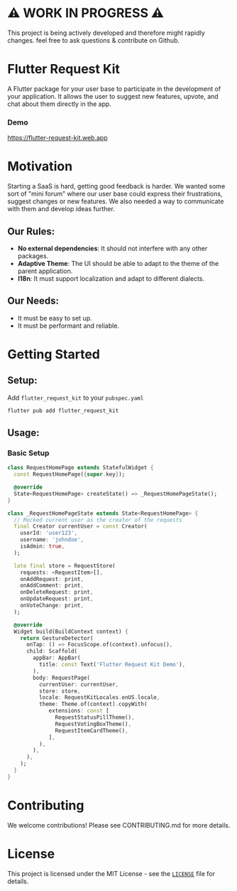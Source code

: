 # ⚠️ WORK IN PROGRESS ⚠️

This project is being actively developed and therefore might rapidly changes. feel free to ask questions & contribute on Github.

# Flutter Request Kit

A Flutter package for your user base to participate in the development of your application. It allows the user to suggest new features, upvote, and chat about them directly in the app.

### Demo

https://flutter-request-kit.web.app

# Motivation

Starting a SaaS is hard, getting good feedback is harder. We wanted some sort of "mini forum" where our user base could express their frustrations, suggest changes or new features. We also needed a way to communicate with them and develop ideas further.

## Our Rules:

- **No external dependencies**: It should not interfere with any other packages.
- **Adaptive Theme**: The UI should be able to adapt to the theme of the parent application.
- **I18n**: It must support localization and adapt to different dialects.

## Our Needs:

- It must be easy to set up.
- It must be performant and reliable.

# Getting Started

## Setup:

Add `flutter_request_kit` to your `pubspec.yaml`

```sh
flutter pub add flutter_request_kit
```

## Usage:

### Basic Setup

```dart
class RequestHomePage extends StatefulWidget {
  const RequestHomePage({super.key});

  @override
  State<RequestHomePage> createState() => _RequestHomePageState();
}

class _RequestHomePageState extends State<RequestHomePage> {
  // Mocked current user as the creator of the requests
  final Creator currentUser = const Creator(
    userId: 'user123',
    username: 'johndoe',
    isAdmin: true,
  );

  late final store = RequestStore(
    requests: <RequestItem>[],
    onAddRequest: print,
    onAddComment: print,
    onDeleteRequest: print,
    onUpdateRequest: print,
    onVoteChange: print,
  );

  @override
  Widget build(BuildContext context) {
    return GestureDetector(
      onTap: () => FocusScope.of(context).unfocus(),
      child: Scaffold(
        appBar: AppBar(
          title: const Text('Flutter Request Kit Demo'),
        ),
        body: RequestPage(
          currentUser: currentUser,
          store: store,
          locale: RequestKitLocales.enUS.locale,
          theme: Theme.of(context).copyWith(
             extensions: const [
               RequestStatusPillTheme(),
               RequestVotingBoxTheme(),
               RequestItemCardTheme(),
             ],
          ),
        ),
      ),
    );
  }
}
```

# Contributing

We welcome contributions! Please see CONTRIBUTING.md for more details.

# License

This project is licensed under the MIT License - see the [`LICENSE`](./LICENSE) file for details.
